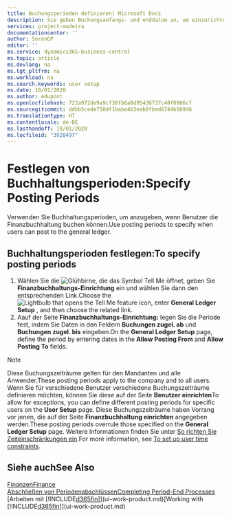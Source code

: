 ```yaml
---
title: Buchungsperioden definieren| Microsoft Docs
description: Sie geben Buchungsanfangs- und enddatum an, um einzurichten, wenn Benutzer die Finanzbuchhaltung buchen können.
services: project-madeira
documentationcenter: ''
author: SorenGP
editor: ''
ms.service: dynamics365-business-central
ms.topic: article
ms.devlang: na
ms.tgt_pltfrm: na
ms.workload: na
ms.search.keywords: user setup
ms.date: 10/01/2020
ms.author: edupont
ms.openlocfilehash: 722a972de9a9cf38fb6a8d95436737c40f0906cf
ms.sourcegitcommit: ddbb5cede750df1baba4b3eab8fbed6744b5b9d6
ms.translationtype: HT
ms.contentlocale: de-DE
ms.lasthandoff: 10/01/2020
ms.locfileid: "3920497"
---
```

# <a name="specify-posting-periods"></a><span data-ttu-id="15589-103">Festlegen von Buchhaltungsperioden:</span><span class="sxs-lookup"><span data-stu-id="15589-103">Specify Posting Periods</span></span>
<span data-ttu-id="15589-104">Verwenden Sie Buchhaltungsperioden, um anzugeben, wenn Benutzer die Finanzbuchhaltung buchen können.</span><span class="sxs-lookup"><span data-stu-id="15589-104">Use posting periods to specify when users can post to the general ledger.</span></span>  

## <a name="to-specify-posting-periods"></a><span data-ttu-id="15589-105">Buchhaltungsperioden festlegen:</span><span class="sxs-lookup"><span data-stu-id="15589-105">To specify posting periods</span></span>
1. <span data-ttu-id="15589-106">Wählen Sie die ![Glühbirne, die das Symbol Tell Me öffnet](media/ui-search/search_small.png "Was möchten Sie tun?"), geben Sie **Finanzbuchhaltungs-Einrichtung** ein und wählen Sie dann den entsprechenden Link.</span><span class="sxs-lookup"><span data-stu-id="15589-106">Choose the ![Lightbulb that opens the Tell Me feature](media/ui-search/search_small.png "Tell me what you want to do") icon, enter **General Ledger Setup** , and then choose the related link.</span></span>  
2. <span data-ttu-id="15589-107">Aauf der Seite **Finanzbuchhaltungs-Einrichtung:** legen Sie die Periode fest, indem Sie Daten in den Feldern **Buchungen zugel. ab** und **Buchungen zugel. bis** eingeben.</span><span class="sxs-lookup"><span data-stu-id="15589-107">On the **General Ledger Setup** page, define the period by entering dates in the **Allow Posting From** and **Allow Posting To** fields.</span></span>  

> [!NOTE]  
>   <span data-ttu-id="15589-108">Diese Buchungszeiträume gelten für den Mandanten und alle Anwender.</span><span class="sxs-lookup"><span data-stu-id="15589-108">These posting periods apply to the company and to all users.</span></span> <span data-ttu-id="15589-109">Wenn Sie für verschiedene Benutzer verschiedene Buchungszeiträume definieren möchten, können Sie diese auf der Seite **Benutzer einrichten**</span><span class="sxs-lookup"><span data-stu-id="15589-109">To allow for exceptions, you can define different posting periods for specific users on the **User Setup** page.</span></span> <span data-ttu-id="15589-110">Diese Buchungszeiträume haben Vorrang vor jenen, die auf der Seite **Finanzbuchhaltung einrichten** angegeben werden.</span><span class="sxs-lookup"><span data-stu-id="15589-110">These posting periods overrule those specified on the **General Ledger Setup** page.</span></span> <span data-ttu-id="15589-111">Weitere Informationen finden Sie unter [So richten Sie Zeiteinschränkungen ein](ui-define-granular-permissions.md#to-set-up-user-time-constraints).</span><span class="sxs-lookup"><span data-stu-id="15589-111">For more information, see [To set up user time constraints](ui-define-granular-permissions.md#to-set-up-user-time-constraints).</span></span>

## <a name="see-also"></a><span data-ttu-id="15589-112">Siehe auch</span><span class="sxs-lookup"><span data-stu-id="15589-112">See Also</span></span>
[<span data-ttu-id="15589-113">Finanzen</span><span class="sxs-lookup"><span data-stu-id="15589-113">Finance</span></span>](finance.md)  
[<span data-ttu-id="15589-114">Abschließen von Periodenabschlüssen</span><span class="sxs-lookup"><span data-stu-id="15589-114">Completing Period-End Processes</span></span>](year-how-complete-period-end-processes.md)  
<span data-ttu-id="15589-115">[Arbeiten mit [!INCLUDE[d365fin](includes/d365fin_md.md)]](ui-work-product.md)</span><span class="sxs-lookup"><span data-stu-id="15589-115">[Working with [!INCLUDE[d365fin](includes/d365fin_md.md)]](ui-work-product.md)</span></span>
